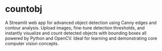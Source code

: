 # countobj
A Streamlit web app for advanced object detection using Canny edges and contour analysis. Upload images, fine-tune detection thresholds, and instantly visualize and count detected objects with bounding boxes all powered by Python and OpenCV. Ideal for learning and demonstrating core computer vision concepts.
